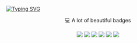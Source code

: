 <a href="https://git.io/typing-svg"><img src="https://readme-typing-svg.herokuapp.com?font=Fira+Code&duration=4000&pause=200&color=76F700&center=true&multiline=true&random=false&width=900&height=70&lines=42+%E2%80%94+The+Ultimate+Question+of+Life%2C;the+Universe%2C+and+Everything" alt="Typing SVG" /></a>

<p align='center'>
  💻 A lot of beautiful badges<br/><br/>
  <img src="https://img.shields.io/badge/HTML5-E34F26?style=for-the-badge&logo=html5&logoColor=white"/>
  <img src="https://img.shields.io/badge/JavaScript-323330?style=for-the-badge&logo=javascript&logoColor=F7DF1E" />
  <img src="https://img.shields.io/badge/PHP-777BB4?style=for-the-badge&logo=php&logoColor=white " />
  <img src="https://img.shields.io/badge/Django-092E20?style=for-the-badge&logo=django&logoColor=green" />
  <img src="https://img.shields.io/badge/Sass-CC6699?style=for-the-badge&logo=sass&logoColor=white" />
  <img src="https://img.shields.io/badge/Selenium-43B02A?style=for-the-badge&logo=Selenium&logoColor=white" />
</p>
